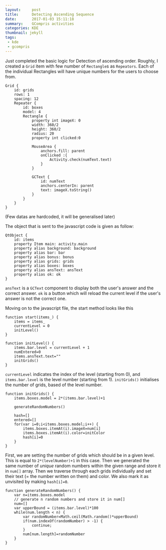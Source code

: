 ```yaml
---
layout:     post
title:      Detecting Ascending Sequence
date:       2017-01-03 15:11:18
summary:    GCompris activities
categories: KDE
thumbnail: jekyll
tags:
 - kde
 - gcompris
---
```


Just completed the basic logic for Detection of ascending order. Roughly, I created a `Grid` item with few number of `Rectangle`s as `Repeators`. Each of the individual Rectangles will have unique numbers for the users to choose from.

```
Grid {
    id: grids
    rows: 1
    spacing: 12
    Repeater {
        id: boxes
        model: 4
        Rectangle {
            property int imageX: 0
            width: 360/2
            height: 360/2
            radius: 20
            property int clicked:0

            MouseArea {
                anchors.fill: parent
                onClicked :{
                    Activity.check(numText.text)
                }
            }

            GCText {
                id: numText
                anchors.centerIn: parent
                text: imageX.toString()
            }
        }
    }
}
```

(Few datas are hardcoded, it will be generalised later)

The object that is sent to the javascript code is given as follow:

```
QtObject {
    id: items
    property Item main: activity.main
    property alias background: background
    property alias bar: bar
    property alias bonus: bonus
    property alias grids: grids
    property alias boxes: boxes
    property alias ansText: ansText
    property alias ok: ok
}
```

`ansText` is a `GCText` component to display both the user's answer and the correct answer. `ok` is a button which will reload the current level if the user's answer is not the correct one.

Moving on to the javascript file, the start method looks like this

```
function start(items_) {
    items = items_
    currentLevel = 0
    initLevel()
}

function initLevel() {
    items.bar.level = currentLevel + 1
    numEntered=0
    items.ansText.text=""
    initGrids()
}
```

`currentLevel` indicates the index of the level (starting from 0), and `items.bar.level` is the level number (starting from 1). `initGrids()` initialises the number of grids, based of the level number.

```
function initGrids() {
    items.boxes.model = 2*(items.bar.level)+1

    generateRandomNumbers()

    hash=[]
    entered=[]
    for(var i=0;i<items.boxes.model;i++) {
        items.boxes.itemAt(i).imageX=num[i]
        items.boxes.itemAt(i).color=initColor
        hash[i]=0
    }
}
```

First, we are setting the number of grids which should be in a given level. This is equal to `2*(levelNumber)+1` in this case. Then we generated the same number of *unique* random numbers within the given range and store it in `num[]` array. Then we traverse through each grids individually and set their text (= the number written on them) and color. We also mark it as unvisited by making `hash[i]=0`.

```
function generateRandomNumbers() {
    var n=items.boxes.model
    // generate n random numbers and store it in num[]
    num=[]
    var upperBound = (items.bar.level)*100
    while(num.length < n) {
        var randomNumber=Math.ceil(Math.random()*upperBound)
        if(num.indexOf(randomNumber) > -1) {
            continue;
        }
        num[num.length]=randomNumber
    }
}
```
